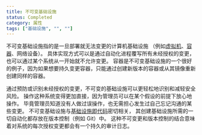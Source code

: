 ```yaml
---
title: 不可变基础设施
status: Completed
category: 属性
tags: ["基础设施", "", ""]
---
```


不可变基础设施指的是一旦部署就无法变更的计算机基础设施
（例如[虚拟机](/zh-cn/virtual-machine/)、[容器](/zh-cn/container/)、网络设备）。
具体实现方式可以是通过自动化进程覆写所有未经授权的变更，也可以通过某个系统从一开始就不允许变更。
容器是不可变基础设施的一个很好的例子，因为如果想要持久变更容器，只能通过创建新版本的容器或从其镜像重新创建同样的容器。

通过预防或识别未经授权的变更，不可变的基础设施可以更轻松地识别和减轻安全风险。
操作这种系统变得更加直接，因为管理员可以在某个假设的前提下放心地操作。
毕竟管理员知道没有人做过误操作，也无需担心发生过自己忘记沟通的某些变更。
不可变基础设施与[基础设施即代码](/zh-cn/infrastructure-as-code/)密切相关，
其创建基础设施所需的一切自动化都存放在版本控制（例如 Git）中。
这种不可变更和版本控制的结合意味着对系统的每次授权变更都会有一个持久的审计日志。
